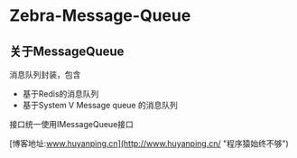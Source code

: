 Zebra-Message-Queue
===================
关于MessageQueue
---------------
消息队列封装，包含
+ 基于Redis的消息队列
+ 基于System V Message queue 的消息队列

接口统一使用IMessageQueue接口

[博客地址:www.huyanping.cn](http://www.huyanping.cn/ "程序猿始终不够")